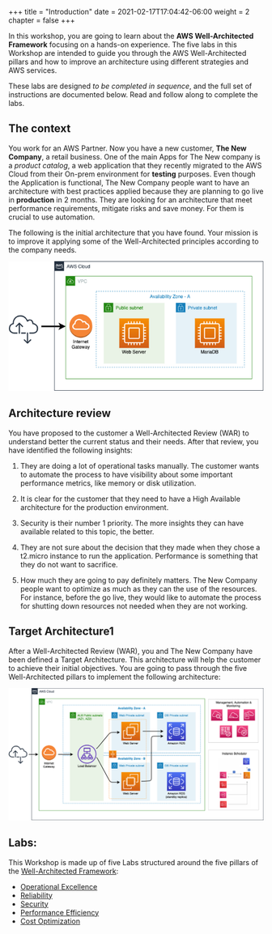 +++
title = "Introduction"
date = 2021-02-17T17:04:42-06:00
weight = 2
chapter = false
+++

In this workshop, you are going to learn about the **AWS Well-Architected Framework** focusing on a hands-on experience. The five labs in this Workshop are intended to guide you through the AWS Well-Architected pillars and how to improve an architecture using different strategies and AWS services.

These labs are designed *to be completed in sequence*, and the full set of instructions are documented below. Read and follow along to complete the labs. 

## The context

You work for an AWS Partner. Now you have a new customer, **The New Company**, a retail business. One of the main Apps for The New company is a *product catalog*, a web application that they recently migrated to the AWS Cloud from their On-prem environment for **testing** purposes. Even though the Application is functional, The New Company people want to have an architecture with best practices applied because they are planning to go live in **production** in 2 months.  They are looking for an architecture that meet performance requirements, mitigate risks and save money. For them is crucial to use automation. 

The following is the initial architecture that you have found. Your mission is to improve it applying some of the Well-Architected principles according to the company needs. 

<img src="images/starting-point.png" alt="drawing" width="600"/>

## Architecture review

You have proposed to the customer a Well-Architected Review (WAR) to understand better the current status and their needs. After that review, you have identified the following insights:

1. They are doing a lot of operational tasks manually. The customer wants to automate the process to have visibility about some important performance metrics, like memory or disk utilization.

1. It is clear for the customer that they need to have a High Available architecture for the production environment. 

1. Security is their number 1 priority. The more insights they can have available related to this topic, the better.

1. They are not sure about the decision that they made when they chose a t2.micro instance to run the application. Performance is something that they do not want to sacrifice. 

1. How much they are going to pay definitely matters. The New Company people want to optimize as much as they can the use of the resources. For instance, before the go live, they would like to automate the process for shutting down resources not needed when they are not working. 

## Target Architecture1

After a Well-Architected Review (WAR), you and The New Company have been defined a Target Architecture. This architecture will help the customer to achieve their initial objectives. You are going to pass through the five Well-Architected pillars to implement the following architecture:

<img src="images/target.png" alt="drawing" width="1100"/>


## Labs:

This Workshop is made up of five Labs structured around the five pillars of the [Well-Architected Framework](https://aws.amazon.com/well-architected):

-   [Operational Excellence](https://wellarchitectedlabs.com/operational-excellence/)
-   [Reliability](https://wellarchitectedlabs.com/reliability/)
-   [Security](https://wellarchitectedlabs.com/security/)
-   [Performance Efficiency](https://wellarchitectedlabs.com/performance-efficiency/)
-   [Cost Optimization](https://wellarchitectedlabs.com/cost/)









	

